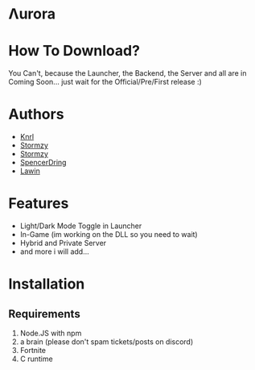 
# Λurora

# How To Download?

You Can't, because the Launcher, the Backend, the Server and all are in Coming Soon...
just wait for the Official/Pre/First release :)


# Authors

- [Knrl](https://www.github.com/TW-Knrl)
- [Stormzy](https://www.github.com/stormzyidk)
- [Stormzy](https://www.github.com/stormzyglitches)
- [SpencerDring](https://www.github.com/SpencerDring)
- [Lawin](https://www.github.com/Lawin0129)

# Features

- Light/Dark Mode Toggle in Launcher
- In-Game (im working on the DLL so you need to wait)
- Hybrid and Private Server
- and more i will add...


# Installation

## Requirements

1. Node.JS with npm
2. a brain (please don't spam tickets/posts on discord)
3. Fortnite
4. C runtime 
